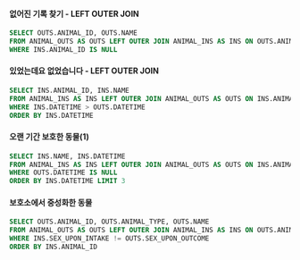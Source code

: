 #### 없어진 기록 찾기 - LEFT OUTER JOIN
``` SQL
SELECT OUTS.ANIMAL_ID, OUTS.NAME 
FROM ANIMAL_OUTS AS OUTS LEFT OUTER JOIN ANIMAL_INS AS INS ON OUTS.ANIMAL_ID = INS.ANIMAL_ID
WHERE INS.ANIMAL_ID IS NULL
```

#### 있었는데요 없었습니다 - LEFT OUTER JOIN
``` SQL
SELECT INS.ANIMAL_ID, INS.NAME
FROM ANIMAL_INS AS INS LEFT OUTER JOIN ANIMAL_OUTS AS OUTS ON INS.ANIMAL_ID = OUTS.ANIMAL_ID
WHERE INS.DATETIME > OUTS.DATETIME
ORDER BY INS.DATETIME
```

#### 오랜 기간 보호한 동물(1) 
``` SQL
SELECT INS.NAME, INS.DATETIME
FROM ANIMAL_INS AS INS LEFT OUTER JOIN ANIMAL_OUTS AS OUTS ON INS.ANIMAL_ID = OUTS.ANIMAL_ID
WHERE OUTS.DATETIME IS NULL
ORDER BY INS.DATETIME LIMIT 3
```

#### 보호소에서 중성화한 동물 
``` SQL
SELECT OUTS.ANIMAL_ID, OUTS.ANIMAL_TYPE, OUTS.NAME
FROM ANIMAL_OUTS AS OUTS LEFT OUTER JOIN ANIMAL_INS AS INS ON OUTS.ANIMAL_ID = INS.ANIMAL_ID
WHERE INS.SEX_UPON_INTAKE != OUTS.SEX_UPON_OUTCOME
ORDER BY INS.ANIMAL_ID
```
